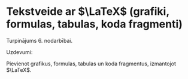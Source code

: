 # Tekstveide ar $\LaTeX$ (grafiki, formulas, tabulas, koda fragmenti)

Turpinājums 6. nodarbībai.

Uzdevumi:

Pievienot grafikus, formulas, tabulas un koda fragmentus, izmantojot $\LaTeX$.
